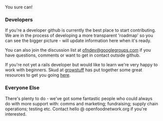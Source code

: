 You sure can!

### Developers 

If you're a developer github is currently the best place to start contributing. We are in the process of developing a more transparent 'roadmap' so you can see the bigger picture - will update information here when it's ready. 

You can also join the  discussion list at ofndev@googlegroups.com if you have questions, comments or want to get in contact outside github.

If you're not yet a rails developer but would like to learn we're very happy to work with beginners. Skud at [growstuff](http://wiki.growstuff.org/index.php/Main_Page) has put together some great resources to get you going [here](http://wiki.growstuff.org/index.php/Newbie_guide).

### Everyone Else

There's plenty to do - we've got some fantastic people who could always do with more support with: comms and marketing; fundraising; supply chain operations; testing etc. Contact hello @ openfoodnetwork.org if you're interested. 